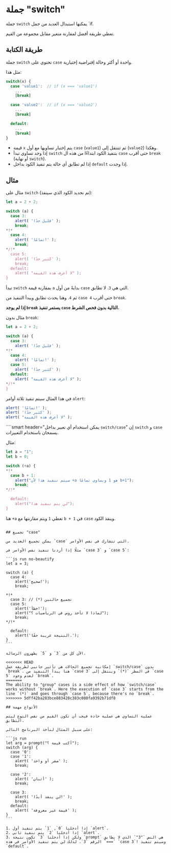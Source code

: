 # جملة "switch"

جملة `switch` يمكنها استبدال العديد من جمل `if.

تعطي طريقة أفضل لمقارنة متغير مقابل مجموعة من القيم.

## طريقة الكتابة

جملة `switch` تحتوي على `case` واحدة أو أكثر وحالة إفتراضية إختيارية.

مثل هذا:

```js no-beautify
switch(x) {
  case 'value1':  // if (x === 'value1')
    ...
    [break]

  case 'value2':  // if (x === 'value2')
    ...
    [break]

  default:
    ...
    [break]
}
```

- قيمة `x` يتم إختبار تساويها مع أول `case` (`value1`) ثم تتنتقل إلى (`value2`) وهكذا.
- إذا وجد تساوي تبدأ `switch` بتنفيذ الكود ابتداءًا من هذه ال `case` حتى أقرب `break` (أو نهاية `switch`).
- إذا لم تطابق أي حالة يتم تنفيذ الكود بداخل `default` إذا وجدت.

## مثال

مثال على `switch` (تم نحديد الكود الذي سينفذ):

```js run
let a = 2 + 2;

switch (a) {
  case 3:
    alert( 'قليل جدًا' );
    break;
*!*
  case 4:
    alert( 'تمامًا!' );
    break;
*/!*
  case 5:
    alert( 'كثير جدًا' );
    break;
  default:
    alert( "لا أعرف هذه القيمة" );
}
```

تبدأ `switch` بمقارنة قيمة `a` بدايةً من أول `case` التي هي `3`. لا تطابق.

ثم `4`. وهنا يحدث تطابق ويبدأ التنفيذ من `case 4` حتى أقرب `break`.

**إذا لم يوجد `break` يستمر تنفيذ `case` التالية بدون فحص الشرط.**

مثال بدون `break`:

```js run
let a = 2 + 2;

switch (a) {
  case 3:
    alert( 'قليل جدًا' );
*!*
  case 4:
    alert( 'تمامًا!' );
  case 5:
    alert( 'كثير جدًا' );
  default:
    alert( "لا أعرف هذه القيمة" );
*/!*
}
```

في هذا المثال سيتم تنفيذ ثلاثة أوامر `alert`:

```js
alert( 'تمامًا!' );
alert( 'كثير جدًا' );
alert( "لا أعرف هذه القيمة" );
```

````smart header="يمكن استخدام أي تعبير بداخل `switch/case`"
إن `switch` و `case` يسمحان باستخدام التعبيرات.

مثال:

```js run
let a = "1";
let b = 0;

switch (+a) {
*!*
  case b + 1:
    alert("سيتم تنفيذ هذا لأن +a هو 1 ويساوي تمامًا b+1");
    break;
*/!*

  default:
    alert("لن يتم تنفيذ هذا");
}
```
هنا `+a` تعطي `1` ويتم مقارنتها مع `b + 1` في `case` وينفذ الكود.
````

## تجميع "case"

يمكن تجميع العديد من `case` التي تتشارك في نفس الأوامر.

مثلًا إذا أردنا تنفيذ نفس الأوامر في `case 3` و `case 5`:

```js run no-beautify
let a = 3;

switch (a) {
  case 4:
    alert('صحيح!');
    break;

*!*
  case 3: // (*) تجميع حالتين
  case 5:
    alert('خطأ!');
    alert("لماذا لا تأخذ روس في الرياضيات ؟");
    break;
*/!*

  default:
    alert('النتيجة غريبة حقًا.');
}
```

الآن كل من `3` و `5` يظهرون الرسالة.

<<<<<<< HEAD
إمكانية تجميع الحالات هي تأثير جانبي لطريقة عمل `switch/case` بدون `break`. هنا يبدأ التنفيذ من `case 3` في السطر `(*)` وينتقل إلى `case 5` لعدم وجود `break`.
=======
The ability to "group" cases is a side effect of how `switch/case` works without `break`. Here the execution of `case 3` starts from the line `(*)` and goes through `case 5`, because there's no `break`.
>>>>>>> 5dff42ba283bce883428c383c080fa9392b71df8

## الأنواع مهمة

عملية التساوي هي عملية حادة فيجب أن تكون القيم من نفس النوع ليتم التطابق.

على سبيل المثال لنأخذ البرنامج التالي:

```js run
let arg = prompt("أكتب قيمة ؟");
switch (arg) {
  case '0':
  case '1':
    alert( 'صفر أو واحد' );
    break;

  case '2':
    alert( 'أثنان' );
    break;

  case 3:
    alert( 'لن ينفذ أبدًا!' );
    break;
  default:
    alert( 'قيمة غير معروفة' );
}
```

1. إذا أدخلنا `0`, `1` يتم تنفيذ أول `alert`.
2. إذا أدخلنا `2` يتم تنفيذ ثاني `alert`.
3. ولكن إذا أدخلنا `3` تكون نتيجة `prompt` هي النص `"3"` الذي لا يطابق `===` الرقم `3`. لذلك لن يتم تنفيذ الأوامر في هذه `case 3`! وسيتم تنفيذ `default`.
